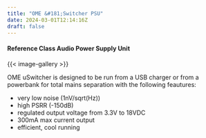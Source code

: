 ```yaml
---
title: "OME &#181;Switcher PSU"
date: 2024-03-01T12:14:16Z
draft: false
---
```

#### Reference Class Audio Power Supply Unit

{{< image-gallery >}}

OME uSwitcher is designed to be run from a USB charger or from a powerbank for total mains separation with the following feautures:

- very low noise (1nV/sqrt(Hz))
- high PSRR (-150dB)
- regulated output voltage from 3.3V to 18VDC
- 300mA max current output
- efficient, cool running

  
